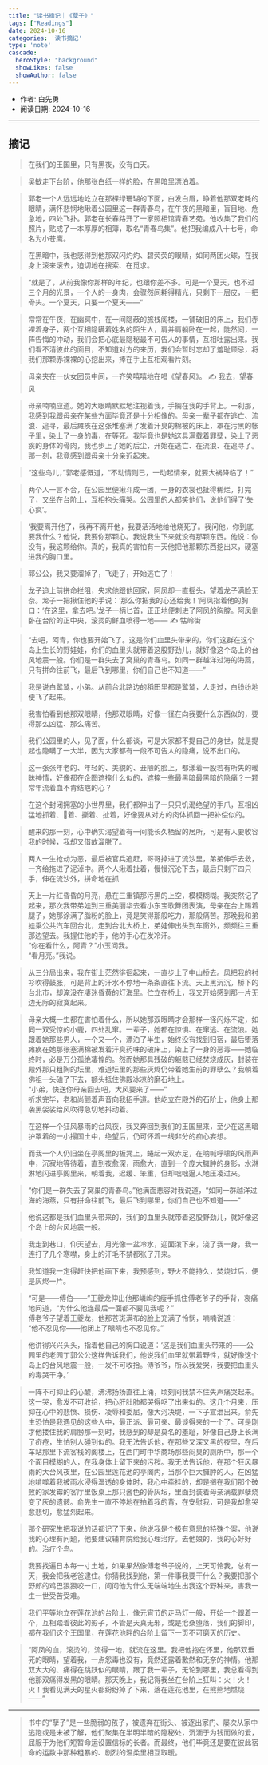 ```yaml
---
title: "读书摘记｜《孽子》"
tags: ["Readings"]
date: 2024-10-16
categories: '读书摘记'
type: 'note'
cascade:
  heroStyle: "background"
  showLikes: false
  showAuthor: false
---
```


- 作者: 白先勇
- 阅读日期: 2024-10-16


---
## 摘记

> 在我们的王国里，只有黑夜，没有白天。

> 吴敏走下台阶，他那张白纸一样的脸，在黑暗里漂泊着。

> 郭老一个人远远地屹立在那棵绿珊瑚的下面，白发白眉，睁着他那双老眊的眼睛，满怀悲悯地瞅着公园里这一群青春鸟，在午夜的黑暗里，盲目地、危急地，四处飞扑。郭老在长春路开了一家照相馆青春艺苑。他收集了我们的照片，贴成了一本厚厚的相簿，取名“青春鸟集”。他把我编成八十七号，命名为小苍鹰。

> 在黑暗中，我也感得到他那双闪灼灼、碧荧荧的眼睛，如同两团火球，在我身上滚来滚去，迫切地在搜索、在觅求。

> “就是了，从前我像你那样的年纪，也跟你差不多。可是一个夏天，也不过三个月的光景，一个人的一身肉，会骤然间耗得精光，只剩下一层皮，一把骨头。一个夏天，只要一个夏天——”

> 常常在午夜，在幽冥中，在一间隐蔽的旅栈阁楼，一铺破旧的床上，我们赤裸着身子，两个互相隐瞒着姓名的陌生人，肩并肩躺卧在一起，陡然间，一阵告悔的冲动，我们会把心底最隐秘最不可告人的事情，互相吐露出来。我们看不清彼此的面目，不知道对方的来历，我们会暂时忘却了羞耻顾忌，将我们那颗赤裸裸的心挖出来，捧在手上互相观看片刻。

> 母亲夹在一伙女团员中间，一齐笑嘻嘻地在唱《望春风》。
> ✍️ 我去，望春风

> 母亲喃喃应道。她的大眼睛默默地注视着我，手搁在我的手背上。一刹那，我感到我跟母亲在某些方面毕竟还是十分相像的。母亲一辈子都在逃亡、流浪、追寻，最后瘫痪在这张堆塞满了发着汗臭的棉被的床上，罩在污黑的帐子里，染上了一身的毒，在等死。我毕竟也是她这具满载着罪孽，染上了恶疾的身体的骨肉，我也步上了她的后尘，开始在逃亡、在流浪、在追寻了。那一刻，我竟感到跟母亲十分亲近起来。

> “这些鸟儿，”郭老感慨道，“不动情则已，一动起情来，就要大祸降临了！”

> 两个人一言不合，在公园里便揪斗成一团，一身的衣裳也扯得稀烂，打完了，又坐在台阶上，互相抱头痛哭。公园里的人都笑他们，说他们得了‘失心疯’。

> ‘我要离开他了，我再不离开他，我要活活地给他烧死了。我问他，你到底要我什么？他说，我要你那颗心。我说我生下来就没有那颗东西。他说：你没有，我这颗给你。真的，我真的害怕有一天他把他那颗东西挖出来，硬塞进我的胸口里。

> 郭公公，我又要溜掉了，飞走了，开始逃亡了！

> 龙子追上前拼命拦阻，央求他跟他回家，阿凤却一直摇头，望着龙子满脸无奈。龙子一把揪住他的手说：‘那么你把我的心还给我！’阿凤指着他的胸口：‘在这里，拿去吧。’龙子一柄匕首，正正地便刺进了阿凤的胸膛。阿凤倒卧在台阶的正中央，滚烫的鲜血喷得一地——
> ✍️ 牯岭街

> “去吧，阿青，你也要开始飞了。这是你们血里头带来的，你们这群在这个岛上生长的野娃娃，你们的血里头就带着这股野劲儿，就好像这个岛上的台风地震一般。你们是一群失去了窝巢的青春鸟。如同一群越洋过海的海燕，只有拼命往前飞，最后飞到哪里，你们自己也不知道——”

> 我是说白鹭鸶，小弟。从前台北路边的稻田里都是鹭鸶，人走过，白纷纷地便飞了起来。

> 我害怕看到他那双眼睛，他那双眼睛，好像一径在向我要什么东西似的，要得那么凶猛、那么痛苦。

> 我们公园里的人，见了面，什么都谈，可是大家都不提自己的身世，就是提起也隐瞒了一大半，因为大家都有一段不可告人的隐痛，说不出口的。

> 这一张张年老的、年轻的、美貌的、丑陋的脸上，都漾着一股若有所失的暧昧神情，好像都在企图遮掩什么似的，遮掩一些最黑暗最黑暗的隐痛？一颗常年流着血不肯结疤的心？

> 在这个封闭拥塞的小世界里，我们都伸出了一只只饥渴绝望的手爪，互相凶猛地抓着、着、撕着、扯着，好像要从对方的肉体抓回一把补偿似的。

> 醒来的那一刻，心中确实渴望着有一间能长久栖留的居所，可是有人要收容我的时候，我却又借故溜脱了。

> 两人一生抢劫为恶，最后被官兵追赶，哥哥掉进了流沙里，弟弟伸手去救，一齐给拖进了泥淖中。两个人揪着扯着，慢慢沉沦下去，最后只剩下四只手，伸在流沙外，拼命地在抓

> 天上一片红昏昏的月亮，悬在三重镇那污黑的上空，模模糊糊。我突然记了起来，那次我带弟娃到三重美丽华去看小东宝歌舞团表演，母亲在台上踢着腿子，她那涂满了脂粉的脸上，竟是笑得那般吃力，那般痛苦。那晚我和弟娃乘公共汽车回台北，走到台北大桥上，弟娃伸出头到车窗外，频频往三重那边望去。我握住他的手，他的手心在发冷汗。										
> “你在看什么，阿青？”小玉问我。				
> “看月亮。”我说。

> 从三分局出来，我在街上茫然徘徊起来，一直步上了中山桥去。风把我的衬衫吹得鼓胀，可是背上的汗水不停地一条条直往下流。天上黑沉沉，桥下的台北市，却淹没在凄迷昏黄的灯海里。伫立在桥上，我又开始感到那一片无边无际的寂寞起来。

> 母亲大概一生都在害怕着什么，所以她那双眼睛才会那样一径闪烁不定，如同一双受惊的小鹿，四处乱窜。一辈子，她都在惊惧、在窜逃、在流浪。她跟着她那些男人，一个又一个，漂泊了半生，始终没有找到归宿，最后堕落瘫痪在她那张塞满棉被发着汗臭药味的破床上，染上了一身的恶毒——她临终时，必是万分孤绝凄惶的。然而她那具残破的躯骸已经焚烧成灰，封装在殿外那只粗陶的坛里，难道坛里的那些灰烬仍带着她生前的罪孽么？我朝着佛祖一头磕了下去，额头抵住佛殿冰凉的磨石地上。										
> “小弟，快送你母亲回去吧，大风要来了——”				
> 祈求完毕，老和尚颤着声音向我招手道。他屹立在殿外的石阶上，他身上那袭黑袈裟给风吹得急切地抖动着。

> 在这样一个狂风暴雨的台风夜，我又奔回到我们的王国里来，至少在这黑暗护罩着的一小撮国土中，绝望后，仍可怀着一线非分的痴心妄想。

> 而我一个人仍旧坐在亭阁里的板凳上，蜷起一双赤足，在呐喊呼啸的风雨声中，沉寂地等待着，直到夜愈深，雨愈大，直到一个庞大臃肿的身影，水淋淋地闪进亭阁里来，朝着我，迟缓、笨重，但却咄咄逼人地压凌过来。

> “你们是一群失去了窝巢的青春鸟。”他满面悲容对我说道，“如同一群越洋过海的海燕，只有拼命往前飞，最后飞到哪里，你们自己也不知道——”

> 他说这都是我们血里头带来的，我们的血里头就带着这股野劲儿，就好像这个岛上的台风地震一般。

> 我走到巷口，仰天望去，月光像一盆冷水，迎面泼下来，浇了我一身，我一连打了几个寒噤，身上的汗毛不禁都张了开来。

> 我知道我一定得赶快把他画下来，我预感到，野火不能持久，焚烧过后，便是灰烬一片。

> “可是——傅伯——”王夔龙伸出他那嶙峋的瘦手抓住傅老爷子的手背，哀痛地问道，“为什么他连最后一面都不要见我呢？”				
> 傅老爷子望着王夔龙，他那苍斑满布的脸上充满了怜悯，喃喃说道：				
> “他不忍见你——他闭上了眼睛也不忍见你。”

> 他讲得兴兴头头，指着他自己的胸口说道：‘这是我们血里头带来的——公园里的老园丁郭公公这样告诉我们，他说我们血里就带着野性，就好像这个岛上的台风地震一般，一发不可收拾。傅爷爷，所以我爱哭，我要把血里头的毒哭干净。’

> 一阵不可抑止的心酸，沸沸扬扬直往上涌，顷刻间我禁不住失声痛哭起来。这一哭，愈发不可收拾，把心肝肚肺都哭得呕了出来似的。这几个月来，压抑在心中的悲愤、损伤、凌辱和委屈，像大河决堤，一下子宣泄出来。俞先生恐怕是我遇见的这些人中，最正派、最可亲、最谈得来的一个了。可是刚才他搂住我的肩膀那一刻时，我感到的却是莫名的羞耻，好像自己身上长满了疥疮，生怕别人碰到似的。我无法告诉他，在那些又深又黑的夜里，在后车站那里下流客栈的阁楼上，在西门町中华商场那些闷臭的厕所中，那一个个面目模糊的人，在我身体上留下来的污秽。我无法告诉他，在那个狂风暴雨的大台风夜里，在公园里莲花池的亭阁内，当那个巨大臃肿的人，在凶猛地啃噬着我被雨水浸得湿透的身体时，我心中牵挂的，却是搁在我们那个破败的家发霉的客厅里饭桌上那只酱色的骨灰坛，里面封装着母亲满载罪孽烧变了灰的遗骸。俞先生一直不停地在拍着我的背，在安慰我，可是我却愈哭愈悲切，愈猛烈起来。

> 那个研究生把我说的话都记了下来，他说我是个极有意思的特殊个案，他说我的心理有问题，他要建议辅育院给我心理治疗。去他娘的，我的心好好的。治疗个鸟。

> 我要找遍日本每一寸土地，如果果然像傅老爷子说的，上天可怜我，总有一天，我会把我老爸逮住。你猜我找到他，第一件事我要干什么？我要把那个野郎的鸡巴狠狠咬一口，问问他为什么无端端地生出我这个野种来，害我一生一世受苦受难。

> 我们平等地立在莲花池的台阶上，像元宵节的走马灯一般，开始一个跟着一个，互相踏着彼此的影子，不管是天真无邪，或是沧桑堕落，我们的脚印，都在我们这个王国里，在莲花池畔的台阶上留下一页不可磨灭的历史。

> “阿凤的血，滚烫的，流得一地，就流在这里。我把他抱在怀里，他那双垂死的眼睛，望着我，一点怨毒也没有，竟然还露着歉然和无奈的神情。他那双大大的、痛得在跳跃似的眼睛，跟了我一辈子，无论到哪里，我总看得到他那双痛得发黑的眼睛。那天晚上，我记得我坐在台阶上狂叫：火！火！火！我看见满天的星火都纷纷掉了下来，落在莲花池里，在熊熊地燃烧——”

---

> 书中的“孽子”是一些脆弱的孩子，被遗弃在街头、被逐出家门、屡次从家中逃跑或是未被了解，他们聚集在半明半暗的隐秘处，沉湎于为钱而做的爱，屈服于为他们短暂命运设置信标的长者。而最终，他们毕竟还是要在彼此宿命的运数中那种粗暴的、剧烈的温柔里相互取暖。

